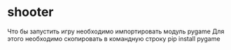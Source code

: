 # shooter
Что бы запустить игру необходимо импортировать модуль pygame
Для этого необходимо скопировать в командную строку pip install pygame

